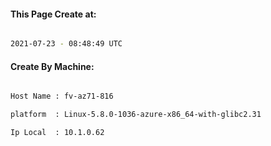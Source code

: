 
   
#### This Page Create at:

```bash

2021-07-23 - 08:48:49 UTC

```

#### Create By Machine:

```bash

Host Name : fv-az71-816

platform  : Linux-5.8.0-1036-azure-x86_64-with-glibc2.31

Ip Local  : 10.1.0.62

```

